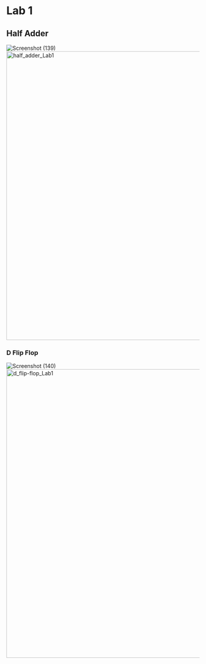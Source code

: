 # Lab 1

## Half Adder

![Screenshot (139)](https://github.com/rtorres918/Design-VI/assets/117099680/bfd96441-8e9f-4af6-97ec-c107e3d5c8a0)
<img width="752" alt="half_adder_Lab1" src="https://github.com/rtorres918/Design-VI/assets/117099680/a6e03b43-90a2-4150-a987-8dec658c7888">

### D Flip Flop
![Screenshot (140)](https://github.com/rtorres918/Design-VI/assets/117099680/6a7d14fd-f576-48f0-9225-bbd62b1d4593)
<img width="752" alt="d_flip-flop_Lab1" src="https://github.com/rtorres918/Design-VI/assets/117099680/87e9c7ec-a97d-4cdf-b387-04cfe64a83b6">
